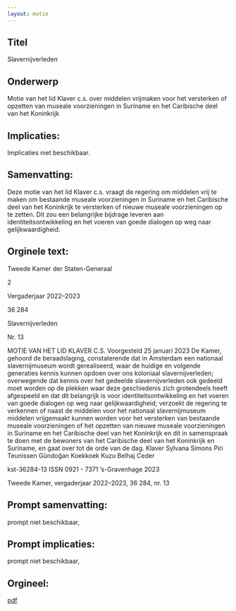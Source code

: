 ```yaml
---
layout: motie
---
```

## Titel
Slavernijverleden
## Onderwerp
Motie van het lid Klaver c.s. over middelen vrijmaken voor het versterken of opzetten van museale voorzieningen in Suriname en het Caribische deel van het Koninkrijk 
## Implicaties:
Implicaties niet beschikbaar.
## Samenvatting:

Deze motie van het lid Klaver c.s. vraagt de regering om middelen vrij te maken om bestaande museale voorzieningen in Suriname en het Caribische deel van het Koninkrijk te versterken of nieuwe museale voorzieningen op te zetten. Dit zou een belangrijke bijdrage leveren aan identiteitsontwikkeling en het voeren van goede dialogen op weg naar gelijkwaardigheid.
## Orginele text:


Tweede Kamer der Staten-Generaal

2

Vergaderjaar 2022–2023

36 284

Slavernijverleden

Nr. 13

MOTIE VAN HET LID KLAVER C.S.
Voorgesteld 25 januari 2023
De Kamer,
gehoord de beraadslaging,
constaterende dat in Amsterdam een nationaal slavernijmuseum wordt
gerealiseerd, waar de huidige en volgende generaties kennis kunnen
opdoen over ons koloniaal slavernijverleden;
overwegende dat kennis over het gedeelde slavernijverleden ook gedeeld
moet worden op de plekken waar deze geschiedenis zich grotendeels
heeft afgespeeld en dat dit belangrijk is voor identiteitsontwikkeling en het
voeren van goede dialogen op weg naar gelijkwaardigheid;
verzoekt de regering te verkennen of naast de middelen voor het nationaal
slavernijmuseum middelen vrijgemaakt kunnen worden voor het
versterken van bestaande museale voorzieningen of het opzetten van
nieuwe museale voorzieningen in Suriname en het Caribische deel van
het Koninkrijk en dit in samenspraak te doen met de bewoners van het
Caribische deel van het Koninkrijk en Suriname,
en gaat over tot de orde van de dag.
Klaver
Sylvana Simons
Piri
Teunissen
Gündoğan
Koekkoek
Kuzu
Belhaj
Ceder

kst-36284-13
ISSN 0921 - 7371
’s-Gravenhage 2023

Tweede Kamer, vergaderjaar 2022–2023, 36 284, nr. 13


## Prompt samenvatting:
prompt niet beschikbaar,

## Prompt implicaties:
prompt niet beschikbaar,
## Orgineel:
[pdf](https://gegevensmagazijn.tweedekamer.nl/OData/v4/2.0/Document(3af65d35-11b4-4f68-8991-35d078ea8d8f)/resource)
